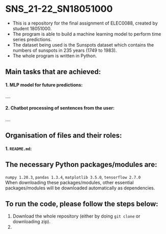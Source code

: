 # SNS_21-22_SN18051000
* This is a repository for the final assignment of ELEC0088, created by student 18051000. <br>
* The program is able to build a machine learning model to perform time series predictions. <br>
* The dataset being used is the Sunspots dataset which contains the numbers of sunspots in 235 years (1749 to 1983). <br>
* The whole program is written in Python. <br>

## Main tasks that are achieved:
#### 1. MLP model for future predictions: <br>
   .... <br>
#### 2. Chatbot processing of sentences from the user: <br>
   .... <br>

## Organisation of files and their roles:

#### 1. `README.md`: <br>



## The necessary Python packages/modules are: <br>
`numpy 1.20.3`, `pandas 1.3.4`, `matplotlib 3.5.0`, `tensorflow 2.7.0` <br>
When downloading these packages/modules, other essential packages/modules will be downloaded automatically as dependencies.

## To run the code, please follow the steps below: <br>
1. Download the whole repository (either by doing `git clone` or downloading zip). <br>
2. 
